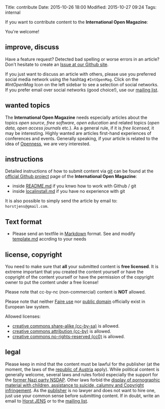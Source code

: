 Title: contribute
Date: 2015-10-26 18:00
Modified: 2015-10-27 09:24
Tags: internal

If you want to contribute content to the **International Open Magazine**:

You're welcome!

## improve, discuss

Have a feature request? Detected bad spelling or worse errors in an article? Don't hesitate to create an [Issue at our Github site](https://github.com/horstjens/internationalopenmagazine/issues).

If you just want to discuss an article with others, please use you preferred social media network using the hashtag `#IntOpenMag`. Click on the *#IntOpenMag* Icon on the left sidebar to see a selection of social networks. If you prefer email over social networks (good choice!), use our [mailing list](https://groups.google.com/forum/#!forum/internationalopenmagazine).


## wanted topics

The **International Open Magazine** needs especially articles about the topics *open source*, *free software*, *open education* and related topics (*open data*, *open access journals* etc.). As a general rule, if it is *free licensed*, it may be interesting. Highly wanted are articles first-hand experiences of conferences and events. Generally speaking, if your article is related to the idea of [Openness](https://en.wikipedia.org/wiki/Openness), we are very interested.




## instructions

Detailed instructions of how to submit content via [git](https://de.wikipedia.org/wiki/Git) can be found at the [official Github project](https://github.com/horstjens/internationalopenmagazine) page of the **International Open Magazine**:

  * inside [README.md](https://github.com/horstjens/internationalopenmagazine/blob/master/README.md) if you knwo how to work with Github / git
  * inside [localinstall.md](https://github.com/horstjens/internationalopenmagazine/blob/master/localinstall.md) if you have no experience with git

It is also possible to simply send the article by email to: `horstjens@gmail.com`. 

## Text format

  * Please send an textfile in [Markdown](https://guides.github.com/features/mastering-markdown/) format. See and modify  [template.md](https://github.com/horstjens/internationalopenmagazine/blob/master/template.md) accrding to your needs



## license, copyright

You need to make sure that **all** your submitted content is **free licensed**. It is extreme important that you created the content yourself or have the copyright of the content yourself or have the permission of the copyright owner to put the content under a free license!

Please note that cc-by-nc (non-commercial) content is **NOT** allowed.

Please note that neither [Faire use](https://en.wikipedia.org/wiki/Fair_use) nor [public domain](https://en.wikipedia.org/wiki/Public_domain) officially exist in European law system.

Allowed licenses:

  * [creative commons share-alike (cc-by-sa)](https://creativecommons.org/licenses/by-sa/4.0/) is allowed.
  * [creative commons attribution (cc-by)](http://creativecommons.org/licenses/by/4.0/) is allowed.
  * [creative commons no-rights-reserved (cc0)](https://creativecommons.org/about/cc0) is allowed.
  
## legal

Please keep in mind that the content must be lawful for the publisher (at the moment, the laws of the [republic of Austria](https://en.wikipedia.org/wiki/Austria) apply). While political content is generally welcome, several laws and rules forbid especially the support for the [former Nazi party NSDAP](https://www.ris.bka.gv.at/GeltendeFassung.wxe?Abfrage=Bundesnormen&Gesetzesnummer=10000207). Other laws forbid the [display of pornographic material with children, assistance to suicide, calumny and Copyright infringement](http://www.internet4jurists.at/strafrecht/recht_oe1a.htm#Inhalte). As the [publisher](http://spielend-programmieren.at/de:kontakt) is no lawyer and does not want to hire one, just use your common sense before submitting content. If in doubt, write an email to [Horst JENS](http://spielend-programmieren.at/de:kontakt) or to the [mailing list](https://groups.google.com/forum/#!forum/internationalopenmagazine).




